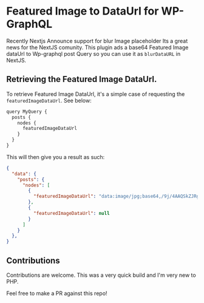 # Featured Image to DataUrl  for WP-GraphQL

Recently Nextjs Announce support for blur Image placeholder Its a great news for the NextJS comunity. This plugin ads a base64 Featured Image dataUrl to Wp-graphql post Query so you can use it as `blurDataURL` in NextJS.


## Retrieving the Featured Image DataUrl.

To retrieve Featured Image DataUrl, it's a simple case of requesting the `featuredImageDataUrl`. See below:

```js
query MyQuery {
  posts {
    nodes {
      featuredImageDataUrl
    }
  }
}

```

This will then give you a result as such:

```json
{
  "data": {
    "posts": {
      "nodes": [
        {
          "featuredImageDataUrl": "data:image/jpg;base64,/9j/4AAQSkZJRgABAQEAYABgAAD//g..."
        },
        {
          "featuredImageDataUrl": null
        }
      ]
    }
  },
}
```



## Contributions

Contributions are welcome. This was a very quick build and I'm very new to PHP.

Feel free to make a PR against this repo!